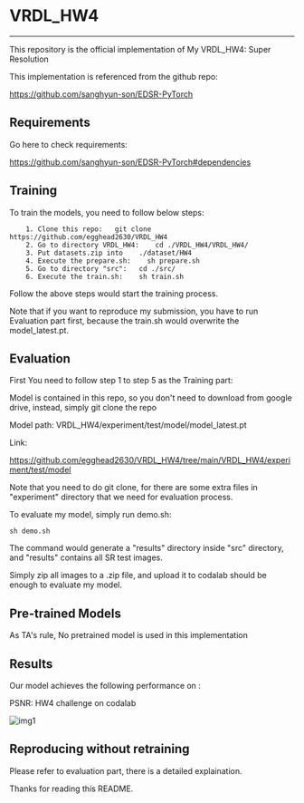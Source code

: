 # VRDL_HW4
-------------------------------------------------------------------------
This repository is the official implementation of My VRDL_HW4: Super Resolution

This implementation is referenced from the github repo: 

https://github.com/sanghyun-son/EDSR-PyTorch

Requirements
-------------------------------------------------------------------------
Go here to check requirements:

https://github.com/sanghyun-son/EDSR-PyTorch#dependencies


Training
-------------------------------------------------------------------------
To train the models, you need to follow below steps:

        1. Clone this repo:   git clone https://github.com/egghead2630/VRDL_HW4
        2. Go to directory VRDL_HW4:    cd ./VRDL_HW4/VRDL_HW4/ 
        3. Put datasets.zip into    ./dataset/HW4
        4. Execute the prepare.sh:    sh prepare.sh
        5. Go to directory "src":   cd ./src/
        6. Execute the train.sh:    sh train.sh


Follow the above steps would start the training process.

Note that if you want to reproduce my submission, you have to run Evaluation part first, because the train.sh would overwrite the model_latest.pt. 

Evaluation
-------------------------------------------------------------------------

First You need to follow step 1 to step 5 as the Training part:

Model is contained in this repo, so you don't need to download from google drive, instead, simply git clone the repo

Model path: VRDL_HW4/experiment/test/model/model_latest.pt

Link:

https://github.com/egghead2630/VRDL_HW4/tree/main/VRDL_HW4/experiment/test/model


Note that you need to do git clone, for there are some extra files in "experiment" directory that we need for evaluation process.


To evaluate my model, simply run demo.sh:  
	
	sh demo.sh

The command would generate a "results" directory inside "src" directory, and "results" contains all SR test images.

Simply zip all images to a .zip file, and upload it to codalab should be enough to evaluate my model.

	
Pre-trained Models
-------------------------------------------------------------------------

As TA's rule, No pretrained model is used in this implementation
    
    
Results
-------------------------------------------------------------------------
Our model achieves the following performance on :

PSNR: HW4 challenge on codalab	

![img1](https://github.com/egghead2630/VRDL_HW4/blob/main/result.png)

Reproducing without retraining
-------------------------------------------------------------------------
Please refer to evaluation part, there is a detailed explaination.





Thanks for reading this README.
